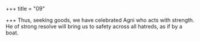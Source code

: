 +++
title = "09"

+++
Thus, seeking goods, we have celebrated Agni who acts with strength. He of strong resolve will bring us to safety across all hatreds, as if by  a boat.